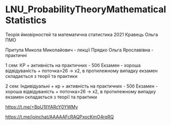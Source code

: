 # LNU_ProbabilityTheoryMathematicalStatistics
Теорія ймовірностей та математична статистика 2021 Кравець Ольга ПМО

Притула Микола Миколайович - лекції
Прядко Ольга Ярославівна - практичні

1 сем:
КР + активність на практичних - 50б
Екзамен - хороша відвідуваність + поточка>26 -> х2, в протилежному випадку екзамен складається з теорії та практики

2 сем:
Індивідуальні + кр + активність на практичних - 50б
Екзамен - хороша відвідуваність + поточка>26 -> х2, в протилежному випадку екзамен складається з теорії та практики

https://t.me/+BpU1lIYARcY0YWMy

https://t.me/joinchat/AAAAAFcRAQPxocKmO4rqRQ
